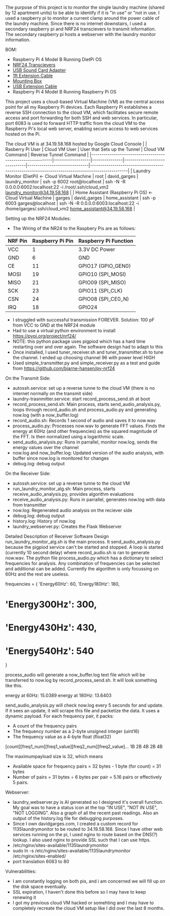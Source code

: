 The purpose of this project is to monitor the single laundry machine (shared by 12 apartment units) to be able to identify if it is "in use" or "not in use. I used a raspberry pi to monitor a current clamp around the power cable of the laundry machine. Since there is no internet downstairs, I used a secondary raspberry pi and NRF24 transcievers to transmit information. The secondary raspberry pi hosts a webserver with the laundry monitor information.

BOM:
- Raspberry Pi 4 Model B Running DietPi OS
- [NRF24 Transcievers](https://buymeacoffee.com/davidgarges](https://www.amazon.com/dp/B00WG9HO6Q?ref_=ppx_hzsearch_conn_dt_b_fed_asin_title_1))
- [USB Sound Card Adapter](https://www.amazon.com/dp/B0BQBT2LCV?ref_=ppx_hzsearch_conn_dt_b_fed_asin_title_3)
- [1ft Extension Cable](https://www.amazon.com/your-orders/orders?_encoding=UTF8&startIndex=20&ref_=ppx_yo2ov_dt_b_pagination_2_3)
- [Mounting Box](https://www.amazon.com/dp/B0D5GPMPT1?ref_=ppx_hzsearch_conn_dt_b_fed_asin_title_1&th=1)
- [USB Extension Cable](https://www.amazon.com/dp/B0793P8XJK?ref=ppx_yo2ov_dt_b_fed_asin_title)
- Raspberry Pi 4 Model B Running Raspberry Pi OS

This project uses a cloud-based Virtual Machine (VM) as the central access point for all my Raspberry Pi devices. Each Raspberry Pi establishes a reverse SSH connection to the cloud VM, which facilitates secure remote access and port forwarding for both SSH and web services. In particular, port 6083 is used to forward HTTP traffic from the cloud VM to the Raspberry Pi's local web server, enabling secure access to web services hosted on the Pi.

The cloud VM is at 34.19.58.168 hosted by Google Cloud Console
|                                                           | Rasberry Pi User | Cloud VM User | User that Sets up the Tunnel | Cloud VM Command             | Reverse Tunnel Command                                                                         |
|-----------------------------------------------------------|------------------|---------------|------------------------------|------------------------------|------------------------------------------------------------------------------------------------|
| Laundry Monitor (DietPi) <- Cloud Virtual Machine         | root             | david_garges  | laundry_monitor              | ssh -p 6002 root@localhost   | ssh -N -R 0.0.0.0:6002:localhost:22 -i /root/.ssh/cloud_vm2 laundry_monitor@34.19.58.168       |
| Home Assistant (Raspberry Pi OS) <- Cloud Virtual Machine | garges           | david_garges  | home_assistant               | ssh -p 6003 garges@localhost | ssh -N -R 0.0.0.0:6003:localhost:22 -i /home/garges/.ssh/cloud_vm2 home_assistant@34.19.58.168 |

Setting up the NRF24 Modules:
- The Wiring of the NR24 to the Raspbery Pis are as follows:

| NRF Pin | Raspberry Pi Pin | Raspberry Pi Function |
|---------|------------------|-----------------------|
| VCC     | 1                | 3.3V DC Power         |
| GND     | 6                | GND                   |
| CE      | 11               | GPIO17 (GPIO_GEN0)    |
| MOSI    | 19               | GPIO10 (SPI_MOSI)     |
| MISO    | 21               | GPIO09 (SPI_MISO)     |
| SCK     | 23               | GPIO11 (SPI_CLK)      |
| CSN     | 24               | GPIO08 (SPI_CE0_N)    |
| IRQ     | 18               | GPIO24                |

- I struggled with successful transmission FOREVER. Solution: 100 pF from VCC to GND at the NRF24 module
- Had to use a virtual python environment to install https://pypi.org/project/nrf24/
- NOTE: this python package uses pigpiod which has a hard time restarting over and over again. The software design had to adapt to this
- Once installed, I used tuner_receiver.sh and tuner_transmitter.sh to tune the channel. I ended up choosing channel 96 with power level HIGH
- Used simple_transmitter.py and simple_receiver.py as a test and guide from https://github.com/bjarne-hansen/py-nrf24

On the Transmit Side:
- autossh.service: set up a reverse tunne to the cloud VM (there is no internet normally on the transmit side)
- laundry-trasnmitter.service: start record_process_send.sh at boot
- record_process_send.sh: Main process, starts send_audio_analysis.py, loops through record_audio.sh and process_audio.py and generating now.log (with a now_buffer.log)
- record_audio.sh: Records 1 second of audio and saves it to now.wav
- process_audio.py: Processes now.wav to generate FFT values. Finds the energy at 60Hz (and other frequencies) as the squared magnitude of the FFT. Is then normalized using a logarithmic scale.
- send_audio_analysis.py: Runs in parrallel, monitor now.log, sends the energy values over the channel
- now.log and now_buffer.log: Updated version of the audio analysis, with buffer since now.log is monitored for changes
- debug.log: debug output

On the Receiver Side:
- autossh.service: set up a reverse tunne to the cloud VM
- run_laundry_monitor_alg.sh: Main process, starts receive_audio_analysis.py, provides algorithm evaluations
- receive_audio_analysis.py: Runs in parrallel, generates now.log with data from transmitter
- now.log: Regenerated audio analysis on the reciever side
- debug.log: debug output
- history.log: History of now.log
- laundry_webserver.py: Creates the Flask Webserver

Detailed Description of Receiver Software Design
run_laundry_monitor_alg.sh is the main process. It send_audio_analysis.py because the pigpiod service can't be started and stopped. A loop is started (currently 10 second delay) where record_audio.sh is ran to generate now.wav. The python file process_audio.py which has a dictionary to select frequencies for analysis. Any combination of frequencies can be selected and additional can be added. Currently the algorithm is only focussing on 60Hz and the rest are useless.

frequencies = {
    'Energy60Hz': 60,
    'Energy180Hz': 180,
#    'Energy300Hz': 300,
#    'Energy430Hz': 430,
#    'Energy540Hz': 540
} 

process_audio will generate a now_buffer.log text file which will be transferred to now.log by record_process_send.sh. It will look something like this.

energy at 60Hz: 15.0389
energy at 180Hz: 13.6403

send_audio_analysis.py will check now.log every 5 seconds for and update. If it sees an update, it will scrape this file and packetize the data. It uses a dynamic payload. For each frequency pair, it packs:
- A count of the frequency pairs
- The frequency number as a 2-byte unsigned integer (uint16)
- The frequency value as a 4-byte float (float32)

[count][freq1_num][freq1_value][freq2_num][freq2_value]...
  1B      2B         4B          2B         4B

The maximumpayload size is 32, which means 
- Available space for frequency pairs = 32 bytes - 1 byte (for count) = 31 bytes
- Number of pairs = 31 bytes ÷ 6 bytes per pair = 5.16 pairs or effectively 5 pairs.





Webserver:
- laundry_webserver.py is AI generated so I designed it's overall function. My goal was to have a status icon at the top "IN USE", "NOT IN USE", "NOT LOGGING". Also a graph of all the recent past readings. Also an output of the history.log file for debugging purposes.
- Since I own davidgarges.com, I created a custom record for 1135laundrymonitor to be routed to 34.19.58.168. Since I have other web services running on the pi, I used nginx to route based on the DNS(?) lookup. I also used nginx to provide SSL such that I can use https.
- /etc/nginx/sites-available/1135laundrymonitor
- sudo ln -s /etc/nginx/sites-available/1135laundrymonitor /etc/nginx/sites-enabled/
- port translation 6083 to 80

Vulnerabilities:
- I am constantly logging on both pis, and i am concerned we will fill up on the disk space eventually.
- SSL expiration, I haven't done this before so I may have to keep renewing it
- I got my previous cloud VM hacked or somehting and I may have to completely recreate the cloud VM setup like I did over the last 8 months. 

